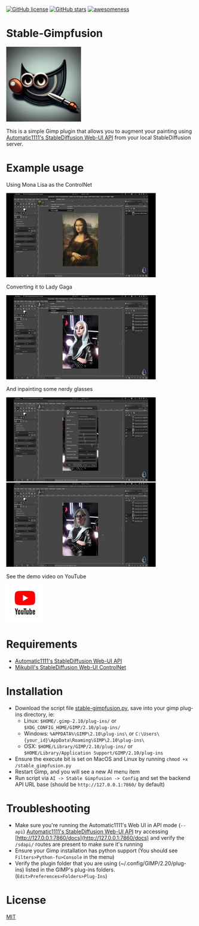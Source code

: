[![GitHub license](https://img.shields.io/github/license/ArtBIT/stable-gimpfusion.svg)](https://github.com/ArtBIT/stable-gimpfusion) [![GitHub stars](https://img.shields.io/github/stars/ArtBIT/stable-gimpfusion.svg)](https://github.com/ArtBIT/stable-gimpfusion) [![awesomeness](https://img.shields.io/badge/awesomeness-maximum-red.svg)](https://github.com/ArtBIT/stable-gimpfusion)

# Stable-Gimpfusion

<img src="https://raw.githubusercontent.com/ArtBIT/stable-gimpfusion/master/assets/icon.png" width="200" />

This is a simple Gimp plugin that allows you to augment your painting using [Automatic1111's StableDiffusion Web-UI API](https://github.com/AUTOMATIC1111/stable-diffusion-webui/wiki/API) from your local StableDiffusion server.

# Example usage

Using Mona Lisa as the ControlNet

<img src="https://raw.githubusercontent.com/ArtBIT/stable-gimpfusion/master/assets/monalisa.png" width="400" />

Converting it to Lady Gaga

<img src="https://raw.githubusercontent.com/ArtBIT/stable-gimpfusion/master/assets/monalisa-controlnet-to-ladygaga.png" width="400" />

And inpainting some nerdy glasses

<img src="https://raw.githubusercontent.com/ArtBIT/stable-gimpfusion/master/assets/ladygaga-inpainting.png" width="400" />
<img src="https://raw.githubusercontent.com/ArtBIT/stable-gimpfusion/master/assets/ladygaga-inpainting-result.png" width="400" />

See the demo video on YouTube

<a href="https://www.youtube.com/watch?v=4IuIKe1sEFY" title="Stable Gimpfusion Demo"><img src="https://raw.githubusercontent.com/ArtBIT/stable-gimpfusion/master/assets/youtube-icon.jpg" width="100" /></a>

# Requirements

- [Automatic1111's StableDiffusion Web-UI API](https://github.com/AUTOMATIC1111/stable-diffusion-webui#installation-and-running)
- [Mikubill's StableDiffusion Web-UI ControlNet](https://github.com/Mikubill/sd-webui-controlnet)

# Installation

- Download the script file [stable-gimpfusion.py](https://raw.githubusercontent.com/ArtBIT/stable-gimpfusion/main/stable_gimpfusion.py),
  save into your gimp plug-ins directory, ie:
  - Linux: `$HOME/.gimp-2.10/plug-ins/` or `$XDG_CONFIG_HOME/GIMP/2.10/plug-ins/`
  - Windows: `%APPDATA%\GIMP\2.10\plug-ins\` or `C:\Users\{your_id}\AppData\Roaming\GIMP\2.10\plug-ins\`
  - OSX: `$HOME/Library/GIMP/2.10/plug-ins/` or `$HOME/Library/Application Support/GIMP/2.10/plug-ins`
- Ensure the execute bit is set on MacOS and Linux by running `chmod +x /stable_gimpfusion.py`
- Restart Gimp, and you will see a new AI menu item
- Run script via `AI -> Stable Gimpfusion -> Config` and set the backend API URL base (should be `http://127.0.0.1:7860/` by default)

# Troubleshooting

- Make sure you're running the Automatic1111's Web UI in API mode (`--api`) [Automatic1111's StableDiffusion Web-UI API](https://github.com/AUTOMATIC1111/stable-diffusion-webui/wiki/API) try accessing [http://127.0.0.1:7860/docs](http://127.0.0.1:7860/docs) and verify the `/sdapi/` routes are present to make sure it's running
- Ensure your Gimp installation has python support (You should see `Filters>Python-fu>Console` in the menu)
- Verify the plugin folder that you are using (~/.config/GIMP/2.20/plug-ins) listed in the GIMP's plug-ins folders. (`Edit>Preferences>Folders>Plug-Ins`)

# License

[MIT](LICENSE.md)
